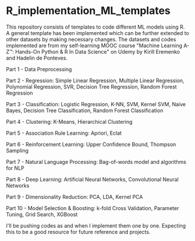 # R_implementation_ML_templates
This repository consists of templates to code different ML models using R. A general template has been implemented which can be further extended to other datasets by making necessary changes. The datasets and codes implemented are from my self-learning MOOC course "Machine Learning A-Z™: Hands-On Python & R In Data Science" on Udemy by Kirill Eremenko and Hadelin de Ponteves.

Part 1 - Data Preprocessing

Part 2 - Regression: Simple Linear Regression, Multiple Linear Regression, Polynomial Regression, SVR, Decision Tree Regression, Random Forest Regression

Part 3 - Classification: Logistic Regression, K-NN, SVM, Kernel SVM, Naive Bayes, Decision Tree Classification, Random Forest Classification

Part 4 - Clustering: K-Means, Hierarchical Clustering

Part 5 - Association Rule Learning: Apriori, Eclat

Part 6 - Reinforcement Learning: Upper Confidence Bound, Thompson Sampling

Part 7 - Natural Language Processing: Bag-of-words model and algorithms for NLP

Part 8 - Deep Learning: Artificial Neural Networks, Convolutional Neural Networks

Part 9 - Dimensionality Reduction: PCA, LDA, Kernel PCA

Part 10 - Model Selection & Boosting: k-fold Cross Validation, Parameter Tuning, Grid Search, XGBoost

I'll be pushing codes as and when I implement them one by one. Expecting this to be a good resource for future reference and projects.
